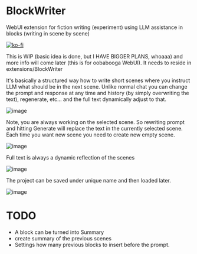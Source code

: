 # BlockWriter
WebUI extension for fiction writing (experiment) using LLM assistance in blocks (writing in scene by scene)

[![ko-fi](https://ko-fi.com/img/githubbutton_sm.svg)](https://ko-fi.com/Q5Q5MOB4M)


This is WIP (basic idea is done, but I HAVE BIGGER PLANS, whoaaa) and more info will come later (this is for oobabooga WebUI). It needs to reside in extensions/BlockWriter

It's basically a structured way how to write short scenes where you instruct LLM what should be in the next scene. Unlike normal chat you can change the prompt and response at any time and history (by simply overwriting the text), regenerate, etc... and the full text dynamically adjust to that.

![image](https://github.com/FartyPants/BlockWriter/assets/23346289/8b1639c6-4cd0-4542-9c28-4f07946b4f9d)

Note, you are always working on the selected scene. So rewriting prompt and hitting Generate will replace the text in the currently selected scene. Each time you want new scene you need to create new empty scene.

![image](https://github.com/FartyPants/BlockWriter/assets/23346289/b5baf84f-e3e8-40cd-8c82-5700bc363000)

Full text is always a dynamic reflection of the scenes

![image](https://github.com/FartyPants/BlockWriter/assets/23346289/c0bca09d-cb8a-4436-a8df-0eaee052fc45)


The project can be saved under unique name and then loaded later.

![image](https://github.com/FartyPants/BlockWriter/assets/23346289/2bce2bcf-0bc4-4f7b-ad84-d7333a5b6050)


# TODO
- A block can be turned into Summary
- create summary of the previous scenes
- Settings how many previous blocks to insert before the prompt.


